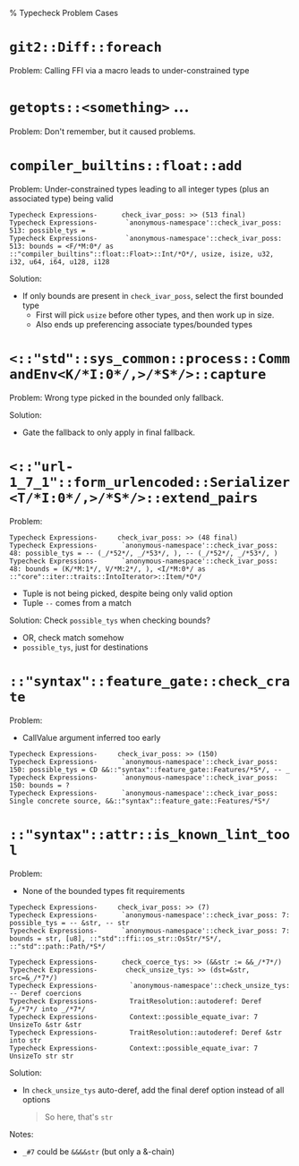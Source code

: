 % Typecheck Problem Cases

# `git2::Diff::foreach`
Problem: Calling FFI via a macro leads to under-constrained type

# `getopts::<something>` ...
Problem: Don't remember, but it caused problems.

# `compiler_builtins::float::add`
Problem: Under-constrained types leading to all integer types (plus an associated type) being valid

```
Typecheck Expressions-      check_ivar_poss: >> (513 final)
Typecheck Expressions-       `anonymous-namespace'::check_ivar_poss: 513: possible_tys =
Typecheck Expressions-       `anonymous-namespace'::check_ivar_poss: 513: bounds = <F/*M:0*/ as ::"compiler_builtins"::float::Float>::Int/*O*/, usize, isize, u32, i32, u64, i64, u128, i128
```

Solution:
- If only bounds are present in `check_ivar_poss`, select the first bounded type
  - First will pick `usize` before other types, and then work up in size.
  - Also ends up preferencing associate types/bounded types
  
# `<::"std"::sys_common::process::CommandEnv<K/*I:0*/,>/*S*/>::capture`
Problem: Wrong type picked in the bounded only fallback.

Solution:
- Gate the fallback to only apply in final fallback.

# `<::"url-1_7_1"::form_urlencoded::Serializer<T/*I:0*/,>/*S*/>::extend_pairs`
Problem: 

```
Typecheck Expressions-     check_ivar_poss: >> (48 final)
Typecheck Expressions-      `anonymous-namespace'::check_ivar_poss: 48: possible_tys = -- (_/*52*/, _/*53*/, ), -- (_/*52*/, _/*53*/, )
Typecheck Expressions-      `anonymous-namespace'::check_ivar_poss: 48: bounds = (K/*M:1*/, V/*M:2*/, ), <I/*M:0*/ as ::"core"::iter::traits::IntoIterator>::Item/*O*/
```
- Tuple is not being picked, despite being only valid option
- Tuple `--` comes from a match

Solution: Check `possible_tys` when checking bounds?
- OR, check match somehow
- `possible_tys`, just for destinations

# `::"syntax"::feature_gate::check_crate`
Problem:
- CallValue argument inferred too early

```
Typecheck Expressions-     check_ivar_poss: >> (150)
Typecheck Expressions-      `anonymous-namespace'::check_ivar_poss: 150: possible_tys = CD &&::"syntax"::feature_gate::Features/*S*/, -- _
Typecheck Expressions-      `anonymous-namespace'::check_ivar_poss: 150: bounds = ?
Typecheck Expressions-      `anonymous-namespace'::check_ivar_poss: Single concrete source, &&::"syntax"::feature_gate::Features/*S*/
```

# `::"syntax"::attr::is_known_lint_tool`
Problem:
- None of the bounded types fit requirements
```
Typecheck Expressions-     check_ivar_poss: >> (7)
Typecheck Expressions-      `anonymous-namespace'::check_ivar_poss: 7: possible_tys = -- &str, -- str
Typecheck Expressions-      `anonymous-namespace'::check_ivar_poss: 7: bounds = str, [u8], ::"std"::ffi::os_str::OsStr/*S*/, ::"std"::path::Path/*S*/
```

```
Typecheck Expressions-      check_coerce_tys: >> (&&str := &&_/*7*/)
Typecheck Expressions-       check_unsize_tys: >> (dst=&str, src=&_/*7*/)
Typecheck Expressions-        `anonymous-namespace'::check_unsize_tys: -- Deref coercions
Typecheck Expressions-        TraitResolution::autoderef: Deref &_/*7*/ into _/*7*/
Typecheck Expressions-        Context::possible_equate_ivar: 7 UnsizeTo &str &str
Typecheck Expressions-        TraitResolution::autoderef: Deref &str into str
Typecheck Expressions-        Context::possible_equate_ivar: 7 UnsizeTo str str
```

Solution:
- In `check_unsize_tys` auto-deref, add the final deref option instead of all options
  > So here, that's `str`

Notes:
- `_#7` could be `&&&&str` (but only a &-chain)